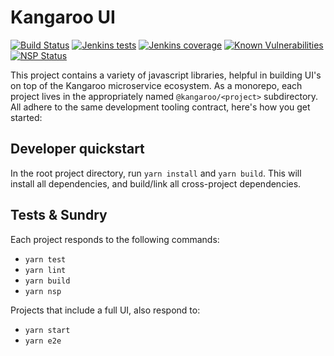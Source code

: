 # Kangaroo UI
[![Build Status](https://jenkins.krotscheck.net/buildStatus/icon?job=Kangaroo/kangaroo-ui/develop)](https://jenkins.krotscheck.net/job/Kangaroo/job/kangaroo-ui/job/develop)
[![Jenkins tests](https://img.shields.io/jenkins/t/https/jenkins.krotscheck.net/job/Kangaroo/job/kangaroo-ui/job/develop.svg)](https://jenkins.krotscheck.net/job/Kangaroo/job/kangaroo-ui/job/develop/)
[![Jenkins coverage](https://img.shields.io/jenkins/c/https/jenkins.krotscheck.net/job/Kangaroo/job/kangaroo-ui/job/develop.svg)](https://jenkins.krotscheck.net/job/Kangaroo/job/kangaroo-ui/job/develop/)
[![Known Vulnerabilities](https://snyk.io/test/github/kangaroo-server/kangaroo-ui/badge.svg)](https://snyk.io/test/github/kangaroo-server/kangaroo-ui)
[![NSP Status](https://nodesecurity.io/orgs/kangaroo/projects/f49588b5-f0c3-4a5f-aa2f-0f5a0c4d56ed/badge)](https://nodesecurity.io/orgs/kangaroo/projects/f49588b5-f0c3-4a5f-aa2f-0f5a0c4d56ed)

This project contains a variety of javascript libraries, helpful in building UI's on top of the Kangaroo
microservice ecosystem. As a monorepo, each project lives in the appropriately named `@kangaroo/<project>`
subdirectory. All adhere to the same development tooling contract, here's how you get started:

## Developer quickstart

In the root project directory, run `yarn install` and `yarn build`. This will install all dependencies, and build/link
all cross-project dependencies.

## Tests & Sundry

Each project responds to the following commands:

- `yarn test`
- `yarn lint`
- `yarn build`
- `yarn nsp`

Projects that include a full UI, also respond to:

- `yarn start`
- `yarn e2e`
